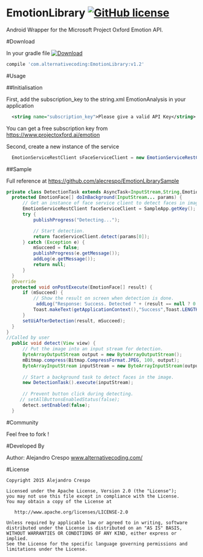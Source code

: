 # EmotionLibrary [![GitHub license](https://img.shields.io/badge/license-Apache%202-blue.svg)](https://raw.githubusercontent.com/DavidPacioianu/Emotion-Analysis-API/master/LICENSE)
Android Wrapper for the Microsoft Project Oxford Emotion API.

#Download

In your gradle file [ ![Download](https://api.bintray.com/packages/davidpacioianu/maven/emotion-analysis-api/images/download.svg) ](https://bintray.com/davidpacioianu/maven/emotion-analysis-api/_latestVersion)
```groovy
compile 'com.alternativecoding:EmotionLibrary:v1.2'
```

#Usage

##Initialisation

First, add the subscription_key to the string.xml  EmotionAnalysis in your application
```xml
  <string name="subscription_key">Please give a valid API Key</string>
```
You can get a free subscription key from https://www.projectoxford.ai/emotion

Second, create a new instance of the service
```java
  EmotionServiceRestClient sFaceServiceClient = new EmotionServiceRestClient(getString(R.string.subscription_key));
```

##Sample

Full reference at https://github.com/alecrespo/EmotionLibrarySample

```java
private class DetectionTask extends AsyncTask<InputStream,String,EmotionFace[]> {
  protected EmotionFace[] doInBackground(InputStream... params) {
      // Get an instance of face service client to detect faces in image.
      EmotionServiceRestClient faceServiceClient = SampleApp.getKey();
      try {
          publishProgress("Detecting...");

          // Start detection.
          return faceServiceClient.detect(params[0]);
      } catch (Exception e) {
          mSucceed = false;
          publishProgress(e.getMessage());
          addLog(e.getMessage());
          return null;
      }
  }
  @Override
  protected void onPostExecute(EmotionFace[] result) {
      if (mSucceed) {
          // Show the result on screen when detection is done.
           addLog("Response: Success. Detected " + (result == null ? 0 : result.length) + " face(s) in " + mImageUri);
          Toast.makeText(getApplicationContext(),"Success",Toast.LENGTH_SHORT).show();
      }
      setUiAfterDetection(result, mSucceed);
  }  
}
//Called by user
  public void detect(View view) {
      // Put the image into an input stream for detection.
      ByteArrayOutputStream output = new ByteArrayOutputStream();
      mBitmap.compress(Bitmap.CompressFormat.JPEG, 100, output);
      ByteArrayInputStream inputStream = new ByteArrayInputStream(output.toByteArray());
    
      // Start a background task to detect faces in the image.
      new DetectionTask().execute(inputStream);
    
      // Prevent button click during detecting.
     // setAllButtonsEnabledStatus(false);
      detect.setEnabled(false);
  }
```


#Community

Feel free to fork !

#Developed By

Author: Alejandro Crespo www.alternativecoding.com/

#License

    Copyright 2015 Alejandro Crespo

    Licensed under the Apache License, Version 2.0 (the "License");
    you may not use this file except in compliance with the License.
    You may obtain a copy of the License at

       http://www.apache.org/licenses/LICENSE-2.0

    Unless required by applicable law or agreed to in writing, software
    distributed under the License is distributed on an "AS IS" BASIS,
    WITHOUT WARRANTIES OR CONDITIONS OF ANY KIND, either express or implied.
    See the License for the specific language governing permissions and
    limitations under the License.
